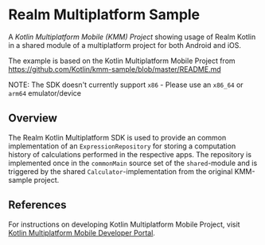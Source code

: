 # Realm Multiplatform Sample

A _Kotlin Multiplatform Mobile (KMM) Project_ showing usage of Realm Kotlin in a shared module of a
multiplatform project for both Android and iOS.

The example is based on the Kotlin Multiplatform Mobile Project from
https://github.com/Kotlin/kmm-sample/blob/master/README.md

NOTE: The SDK doesn't currently support `x86` - Please use an `x86_64` or `arm64` emulator/device


## Overview

The Realm Kotlin Multiplatform SDK is used to provide an common implementation of an
`ExpressionRepository` for storing a computation history of calculations performed in the respective 
apps. The repository is implemented once in the `commonMain` source set of the `shared`-module and
is triggered by the shared `Calculator`-implementation from the original KMM-sample project.

## References

For instructions on developing Kotlin Multiplatform Mobile Project, visit 
[Kotlin Multiplatform Mobile Developer Portal](https://kotlinlang.org/lp/mobile/).
